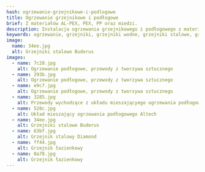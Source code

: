 ```yaml
---
hash: ogrzewanie-grzejnikowe-i-podlogowe
title: Ogrzewanie grzejnikowe i podłogowe
brief: Z materiałów AL-PEX, PEX, PP oraz miedzi.
description: Instalacja ogrzewania grzejnikowego i podłogowego z materiałów AL-PEX, PEX, PP oraz miedzi.
keywords: ogrzewanie, grzejniki, grzejniki wodne, grzejniki stalowe, grzejniki aluminiowe, podłogówka, podłgówka wodna, podłogówka z tworzywa sztucznego, buderus, diamond
image:
  name: 34ee.jpg
  alt: Grzejniki stalowe Buderus
images:
  - name: 7c20.jpg
    alt: Ogrzewanie podłogowe, przewody z tworzywa sztucznego
  - name: 293b.jpg
    alt: Ogrzewanie podłogowe, przewody z tworzywa sztucznego
  - name: e9c7.jpg
    alt: Ogrzewanie podłogowe, przewody z tworzywa sztucznego
  - name: 3285.jpg
    alt: Przewody wychodzące z układu mieszającyego ogrzewania podłogowego
  - name: 528c.jpg
    alt: Układ mieszający ogrzewania podłogowego Altech
  - name: 34ee.jpg
    alt: Grzejniki stalowe Buderus
  - name: 63bf.jpg
    alt: Grzejnik stalowy Diamond
  - name: ff44.jpg
    alt: Grzejnik łazienkowy
  - name: 0a78.jpg
    alt: Grzejnik łazienkowy
---
```

